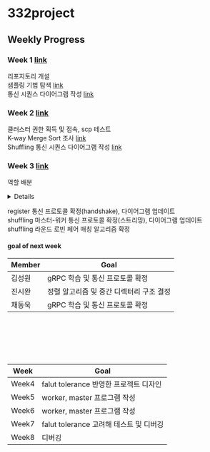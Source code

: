 # 332project

## Weekly Progress

### Week 1 [link](https://github.com/ksw20020/332project/pull/1)
리포지토리 개설<br>
샘플링 기법 탐색 [link](doc/sampling.md)<br>
통신 시퀀스 다이어그램 작성 [link](doc/PC%20process/PC%20process.puml)<br>

### Week 2 [link](https://github.com/ksw20020/332project/pull/2)
클러스터 권한 획득 및 접속, scp 테스트<br>
K-way Merge Sort 조사 [link](doc/K-way%20Merge.md)<br>
Shuffling 통신 시퀀스 다이어그램 작성 [link](doc/PC%20process/Shuffling.puml)<br>

### Week 3 [link](https://github.com/ksw20020/332project/pull/3)
역할 배분
<details>

- master - Worker 사이의 통신 - 진시완
   1. 샘플링
   2. registration
   3. 완료 확인 통신
- Worker 내부 Sorting & Partitioning(난이도 하 / 코드 양 매우매우 많음) - 김성원
   1. sorting
   2. partitioning
- Shuffling - 채동욱
   1. worker - worker 사이의 데이터교환
   2. master - worker 사이에서 다음 라운드 시작을 통지하는 broadcasting
   
</details>

register 통신 프로토콜 확정(handshake), 다이어그램 업데이트<br>
shuffling 마스터-워커 통신 프로토콜 확정(스트리밍), 다이어그램 업데이트<br>
shuffling 라운드 로빈 페어 매칭 알고리즘 확정<br>

#### goal of next week
| Member | Goal |
| ---- | ---- |
| 김성원 | gRPC 학습 및 통신 프로토콜 확정 | 
| 진시완 | 정렬 알고리즘 및 중간 디렉터리 구조 결정 | 
| 채동욱 | gRPC 학습 및 통신 프로토콜 확정 | 

<br>

<br>
<br>
<br>
<br>

| Week | Goal |
| ---- | ---- |
| Week4 | falut tolerance 반영한 프로젝트 디자인 | 
| Week5 | worker, master 프로그램 작성 | 
| Week6 | worker, master 프로그램 작성 | 
| Week7 | falut tolerance 고려해 테스트 및 디버깅 | 
| Week8 | 디버깅 | 
